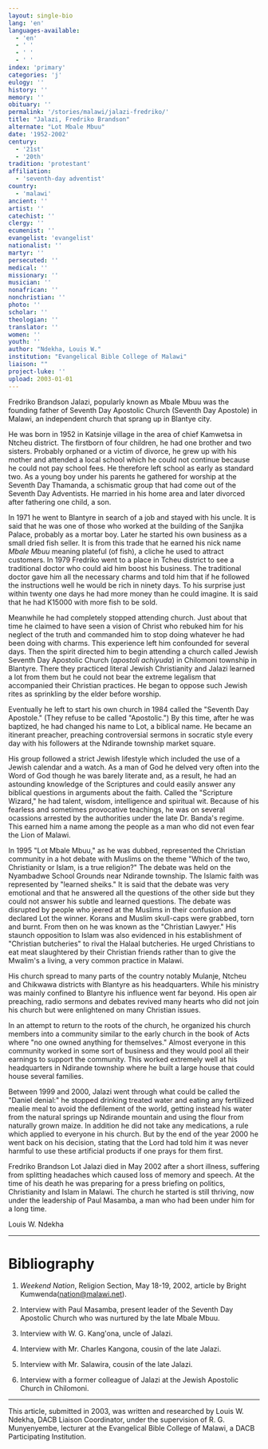 ```yaml
---
layout: single-bio
lang: 'en'
languages-available:
  - 'en'
  - ' '
  - ' '
  - ' '
index: 'primary'
categories: 'j'
eulogy: ''
history: ''
memory: ''
obituary: ''
permalink: '/stories/malawi/jalazi-fredriko/'
title: "Jalazi, Fredriko Brandson"
alternate: "Lot Mbale Mbuu"
date: '1952-2002'
century:
  - '21st'
  - '20th'
tradition: 'protestant'
affiliation:
  - 'seventh-day adventist'
country:
  - 'malawi'
ancient: ''
artist: ''
catechist: ''
clergy: ''
ecumenist: ''
evangelist: 'evangelist'
nationalist: ''
martyr: ''
persecuted: ''
medical: ''
missionary: ''
musician: ''
nonafrican: ''
nonchristian: ''
photo: ''
scholar: ''
theologian: ''
translator: ''
women: ''
youth: ''
author: "Ndekha, Louis W."
institution: "Evangelical Bible College of Malawi"
liaison: ""
project-luke: ''
upload: 2003-01-01
---
```




Fredriko Brandson Jalazi, popularly known as Mbale Mbuu  was the founding father of Seventh Day Apostolic Church (Seventh Day Apostole) in Malawi, an independent church that sprang up in Blantye city.

He was born in 1952 in Katsinje village in the area of chief Kamwetsa in Ntcheu district.  The firstborn of  four children, he had one brother and two sisters. Probably  orphaned or a victim of divorce,  he grew up with his mother and attended a local school which he could not continue because he could not pay school fees.  He therefore left school as early as standard two.  As a young boy under his parents he gathered for worship at the Seventh Day Thamanda, a schismatic group that had come out of the Seventh Day Adventists.  He married in his home area and later divorced after fathering one child, a son.

In 1971 he went to Blantyre in search of a job and stayed with his uncle.  It is said that he was one of those who worked at the building of the Sanjika Palace, probably as a mortar boy.  Later he started his own business as a small dried fish seller.  It is from this trade that he earned his nick name *Mbale Mbuu* meaning plateful (of fish), a cliche he used to attract customers.  In 1979 Fredriko went to a place in Tcheu district to see a traditional doctor who could aid him boost his business.  The traditional doctor gave him all the necessary charms and told him that if he followed the instructions well he would be rich in ninety days. To his surprise just within twenty one days he had more money than he could imagine.  It is said that he had K15000 with more fish to be sold.

Meanwhile he had completely stopped attending church.  Just about that time  he claimed to have seen a vision of Christ  who rebuked him for his neglect of the truth and commanded him to stop doing whatever he had been doing with charms.  This experience left him confounded for several days. Then the spirit directed him to begin attending a  church called Jewish Seventh Day Apostolic Church (*apostoli achiyuda*) in Chilomoni township in Blantyre.  There they practiced literal Jewish Christianity and Jalazi learned a lot from them but he could not bear the  extreme legalism that  accompanied their Christian practices.  He began to oppose  such Jewish rites as sprinkling by the elder before worship.

Eventually he left to start his own church in 1984 called the "Seventh Day Apostole." (They refuse to be called "Apostolic.")  By this time, after he was baptized, he had changed his name to Lot, a biblical name.  He became an itinerant preacher, preaching controversial sermons in socratic style  every day with his followers at the Ndirande township market square.

His group followed a strict Jewish lifestyle which included the use of a Jewish calendar and a watch.  As a man of God he delved very often into the Word of God though he was barely literate and, as a result, he had an astounding knowledge of the Scriptures and could easily answer any biblical questions in arguments about the faith.  Called the "Scripture Wizard,"  he had talent, wisdom, intelligence and spiritual wit.  Because of his fearless and sometimes provocative teachings, he was on several ocassions arrested by the authorities under the late Dr. Banda's regime.  This earned him a name among the people as a man who did not even fear the Lion of Malawi.

In 1995 "Lot Mbale Mbuu," as he was dubbed, represented the Christian community in a hot debate with Muslims on the theme "Which of the two, Christianity or Islam, is a true religion?"  The debate was held on the Nyambadwe School Grounds near Ndirande  township.  The Islamic faith was represented by "learned sheiks."  It is said that the debate was very emotional and that he answered all the questions of the other side but they could not answer his subtle and learned questions.  The debate was disrupted by people who jeered at the Muslims in their confusion and declared Lot the winner.  Korans and Muslim skull-caps were grabbed, torn and burnt. From then on he was known as the "Christian Lawyer." His staunch opposition to Islam was also evidenced in his establishment of "Christian butcheries" to rival the Halaal butcheries.  He urged Christians to eat meat slaughtered  by their Christian friends rather than to give the Mwalim's a living, a very common practice in Malawi.

His church spread to many parts of the country notably Mulanje, Ntcheu and Chikwawa districts with Blantyre as his headquarters.  While his ministry was mainly confined to Blantyre his influence went far beyond. His open air preaching, radio sermons and debates revived many hearts who did not join his church but were enlightened on many Christian issues.

In an attempt to return to the roots of the church, he organized his church members into a community similar to the early church in the book of Acts where "no one owned anything for themselves."  Almost everyone in this community worked in some sort of business and they would pool all their earnings to support the community.  This worked extremely well at his headquarters in Ndirande township where he built a large house that could house several families.

Between 1999 and 2000, Jalazi went through what could be called the "Daniel denial:" he stopped drinking treated water and eating any fertilized mealie meal to avoid the defilement of the world, getting instead his water from the natural springs up Ndirande mountain and using the flour from naturally grown maize.  In addition he did not take any medications, a rule which applied to everyone in his church. But by the end of the year 2000 he went back on his decision, stating that the Lord had told him it was never harmful to use these artificial products if one prays for them first.

Fredriko Brandson Lot Jalazi died in May 2002 after a short illness, suffering from splitting headaches which caused loss of memory and speech.  At the time of his death he was preparing for a press briefing on politics, Christianity and Islam in Malawi.  The church he started is still thriving, now under the  leadership of Paul Masamba, a man who had been under him for a long time.

Louis W. Ndekha

---

# Bibliography

1. *Weekend Nation*, Religion Section, May 18-19, 2002, article by Bright Kumwenda([nation@malawi.net](mailto:nation@malawi.net)).

2. Interview with Paul Masamba, present leader of the Seventh Day Apostolic Church who was nurtured by the late Mbale Mbuu.

3. Interview with W. G. Kang'ona, uncle of Jalazi.

4. Interview with Mr. Charles Kangona, cousin of the late Jalazi.

5. Interview with Mr. Salawira, cousin of the late Jalazi.

6. Interview with a former colleague of Jalazi at the Jewish Apostolic Church in Chilomoni.

---

This article, submitted in 2003, was written and researched by Louis W. Ndekha, DACB Liaison Coordinator, under the supervision of R. G. Munyenyembe, lecturer at the Evangelical Bible College of Malawi, a DACB Participating Institution.
